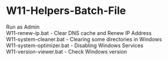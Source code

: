 # W11-Helpers-Batch-File

Run as Admin  
W11-renew-ip.bat - Clear DNS cache and Renew IP Address  
W11-system-cleaner.bat - Clearing some directories in Windows  
W11-system-optimizer.bat - Disabling Windows Services  
W11-version-viewer.bat - Check Windows version  
